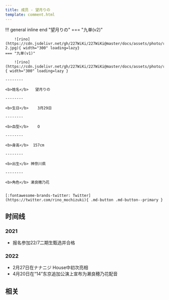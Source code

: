 ```yaml
---
title: 成员 - 望月りの
template: comment.html
---
```


!!! general inline end "望月りの"
    === "九单(v2)"

        ![rino](https://cdn.jsdelivr.net/gh/227WiKi/227WiKi@master/docs/assets/photo/rino/9th-2.jpg){ width="300" loading=lazy}
    === "九单(v1)"

        ![rino](https://cdn.jsdelivr.net/gh/227WiKi/227WiKi@master/docs/assets/photo/rino/9th.jpg){ width="300" loading=lazy }

    --------

    <b>姓名</b>   望月りの

    --------

    <b>生日</b>    3月29日

    --------

    <b>血型</b>    O

    --------

    <b>身高</b>  157cm

    --------

    <b>出生</b> 神奈川県

    --------

    <b>角色</b> 濑良穂乃花
  

    [:fontawesome-brands-twitter: Twitter](https://twitter.com/rino_mochizuki){ .md-button .md-button--primary }

## 时间线
### 2021 

- 报名参加22/7二期生甄选并合格

### 2022

- 2月27日在ナナニジ House中初次亮相
- 4月20日在“14”东京追加公演上宣布为濑良穂乃花配音
## 相关
